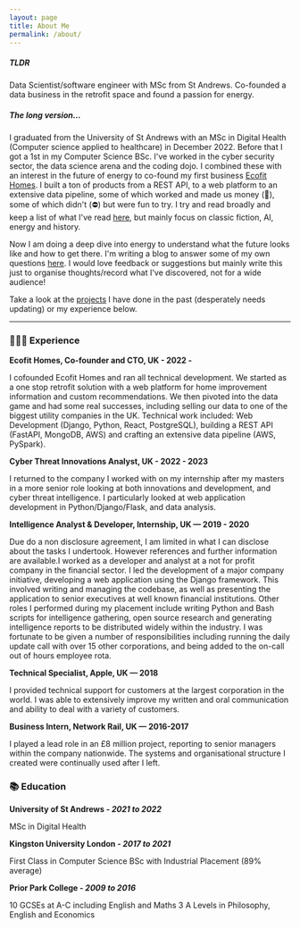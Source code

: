 ```yaml
---
layout: page
title: About Me
permalink: /about/
---
```

<h5>TLDR</h5>
<p>Data Scientist/software engineer with MSc from St Andrews. Co-founded a data business in the retrofit space and found a passion for energy.</p>
<h5>The long version... </h5>
<p>I graduated from the University of St Andrews with an MSc in Digital Health (Computer science applied to healthcare) in December 2022. Before that I got a 1st in my Computer Science BSc. I've worked in the cyber security sector, the data science arena and the coding dojo. I combined these with an interest in the future of energy to co-found my first business <a href="www.ecofithomes.com">Ecofit Homes</a>. I built a ton of products from a REST API, to a web platform to an extensive data pipeline, some of which worked and made us money (🎉), some of which didn't (⛔️) but were fun to try. I try and read broadly and keep a list of what I've read <a href="/books">here</a>, but mainly focus on classic fiction, AI, energy and history.</p>

<p>Now I am doing a deep dive into energy to understand what the future looks like and how to get there. I'm writing a blog to answer some of my own questions <a href="/blog/blog">here</a>. I would love feedback or suggestions but mainly write this just to organise thoughts/record what I've discovered, not for a wide audience!</p>

<p>Take a look at the <a href="/projects/projects">projects</a> I have done in the past (desperately needs updating) or my experience below.</p>
<hr>

<h3>👨🏼‍💻 Experience</h3>

<strong> Ecofit Homes, Co-founder and CTO, UK - 2022 - </strong>

I cofounded Ecofit Homes and ran all technical development. We started as a one stop retrofit solution with a web platform for home improvement information and custom recommendations. We then pivoted into the data game and had some real successes, including selling our data to one of the biggest utility companies in the UK. Technical work included: Web Development (Django, Python, React, PostgreSQL), building a REST API (FastAPI, MongoDB, AWS) and crafting an extensive data pipeline (AWS, PySpark).

<strong> Cyber Threat Innovations Analyst, UK - 2022 - 2023</strong>

I returned to the company I worked with on my internship after my masters in a more senior role looking at both innovations and development, and cyber threat intelligence. I particularly looked at web application development in Python/Django/Flask, and data analysis.


<strong>Intelligence Analyst & Developer, Internship, UK — 2019 - 2020 </strong>

Due do a non disclosure agreement, I am limited in what I can disclose about the tasks I undertook. However references and
further information are available.I worked as a developer and analyst at a not for profit company in the financial sector. I led the
development of a major company initiative, developing a web application using the Django framework. This involved writing and
managing the codebase, as well as presenting the application to senior executives at well known financial institutions. Other roles I
performed during my placement include writing Python and Bash scripts for intelligence gathering, open source research and
generating intelligence reports to be distributed widely within the industry. I was fortunate to be given a number of responsibilities
including running the daily update call with over 15 other corporations, and being added to the on-call out of hours employee rota.

<strong>Technical Specialist, Apple, UK — 2018 </strong>

I provided technical support for customers at the largest corporation in the world. I was able to extensively improve my written and
oral communication and ability to deal with a variety of customers.

<strong>Business Intern, Network Rail, UK — 2016-2017</strong>

I played a lead role in an £8 million project, reporting to senior managers within the company nationwide. The systems and
organisational structure I created were continually used after I left.


<h3>📚 Education</h3>

<strong>University of St Andrews - <i>2021 to 2022</i></strong>

MSc in Digital Health

<strong>Kingston University London - <i>2017 to 2021</i></strong>

First Class in Computer Science BSc with Industrial Placement (89% average)

<strong>Prior Park College - <i>2009 to 2016</i></strong>

10 GCSEs at A-C including English and Maths
3 A Levels in Philosophy, English and Economics 
